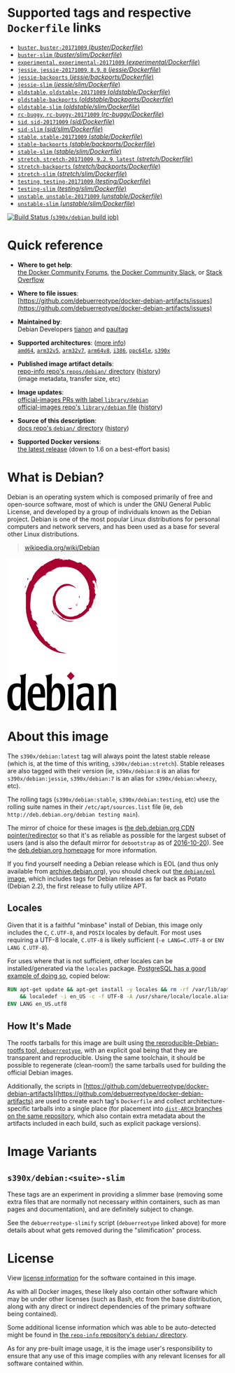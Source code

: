 <!--

********************************************************************************

WARNING:

    DO NOT EDIT "debian/README.md"

    IT IS AUTO-GENERATED

    (from the other files in "debian/" combined with a set of templates)

********************************************************************************

-->

# Supported tags and respective `Dockerfile` links

-	[`buster`, `buster-20171009` (*buster/Dockerfile*)](https://github.com/debuerreotype/docker-debian-artifacts/blob/517507bd5c71cff0c609942acd82bbb3f9de687f/buster/Dockerfile)
-	[`buster-slim` (*buster/slim/Dockerfile*)](https://github.com/debuerreotype/docker-debian-artifacts/blob/517507bd5c71cff0c609942acd82bbb3f9de687f/buster/slim/Dockerfile)
-	[`experimental`, `experimental-20171009` (*experimental/Dockerfile*)](https://github.com/debuerreotype/docker-debian-artifacts/blob/517507bd5c71cff0c609942acd82bbb3f9de687f/experimental/Dockerfile)
-	[`jessie`, `jessie-20171009`, `8.9`, `8` (*jessie/Dockerfile*)](https://github.com/debuerreotype/docker-debian-artifacts/blob/517507bd5c71cff0c609942acd82bbb3f9de687f/jessie/Dockerfile)
-	[`jessie-backports` (*jessie/backports/Dockerfile*)](https://github.com/debuerreotype/docker-debian-artifacts/blob/517507bd5c71cff0c609942acd82bbb3f9de687f/jessie/backports/Dockerfile)
-	[`jessie-slim` (*jessie/slim/Dockerfile*)](https://github.com/debuerreotype/docker-debian-artifacts/blob/517507bd5c71cff0c609942acd82bbb3f9de687f/jessie/slim/Dockerfile)
-	[`oldstable`, `oldstable-20171009` (*oldstable/Dockerfile*)](https://github.com/debuerreotype/docker-debian-artifacts/blob/517507bd5c71cff0c609942acd82bbb3f9de687f/oldstable/Dockerfile)
-	[`oldstable-backports` (*oldstable/backports/Dockerfile*)](https://github.com/debuerreotype/docker-debian-artifacts/blob/517507bd5c71cff0c609942acd82bbb3f9de687f/oldstable/backports/Dockerfile)
-	[`oldstable-slim` (*oldstable/slim/Dockerfile*)](https://github.com/debuerreotype/docker-debian-artifacts/blob/517507bd5c71cff0c609942acd82bbb3f9de687f/oldstable/slim/Dockerfile)
-	[`rc-buggy`, `rc-buggy-20171009` (*rc-buggy/Dockerfile*)](https://github.com/debuerreotype/docker-debian-artifacts/blob/517507bd5c71cff0c609942acd82bbb3f9de687f/rc-buggy/Dockerfile)
-	[`sid`, `sid-20171009` (*sid/Dockerfile*)](https://github.com/debuerreotype/docker-debian-artifacts/blob/517507bd5c71cff0c609942acd82bbb3f9de687f/sid/Dockerfile)
-	[`sid-slim` (*sid/slim/Dockerfile*)](https://github.com/debuerreotype/docker-debian-artifacts/blob/517507bd5c71cff0c609942acd82bbb3f9de687f/sid/slim/Dockerfile)
-	[`stable`, `stable-20171009` (*stable/Dockerfile*)](https://github.com/debuerreotype/docker-debian-artifacts/blob/517507bd5c71cff0c609942acd82bbb3f9de687f/stable/Dockerfile)
-	[`stable-backports` (*stable/backports/Dockerfile*)](https://github.com/debuerreotype/docker-debian-artifacts/blob/517507bd5c71cff0c609942acd82bbb3f9de687f/stable/backports/Dockerfile)
-	[`stable-slim` (*stable/slim/Dockerfile*)](https://github.com/debuerreotype/docker-debian-artifacts/blob/517507bd5c71cff0c609942acd82bbb3f9de687f/stable/slim/Dockerfile)
-	[`stretch`, `stretch-20171009`, `9.2`, `9`, `latest` (*stretch/Dockerfile*)](https://github.com/debuerreotype/docker-debian-artifacts/blob/517507bd5c71cff0c609942acd82bbb3f9de687f/stretch/Dockerfile)
-	[`stretch-backports` (*stretch/backports/Dockerfile*)](https://github.com/debuerreotype/docker-debian-artifacts/blob/517507bd5c71cff0c609942acd82bbb3f9de687f/stretch/backports/Dockerfile)
-	[`stretch-slim` (*stretch/slim/Dockerfile*)](https://github.com/debuerreotype/docker-debian-artifacts/blob/517507bd5c71cff0c609942acd82bbb3f9de687f/stretch/slim/Dockerfile)
-	[`testing`, `testing-20171009` (*testing/Dockerfile*)](https://github.com/debuerreotype/docker-debian-artifacts/blob/517507bd5c71cff0c609942acd82bbb3f9de687f/testing/Dockerfile)
-	[`testing-slim` (*testing/slim/Dockerfile*)](https://github.com/debuerreotype/docker-debian-artifacts/blob/517507bd5c71cff0c609942acd82bbb3f9de687f/testing/slim/Dockerfile)
-	[`unstable`, `unstable-20171009` (*unstable/Dockerfile*)](https://github.com/debuerreotype/docker-debian-artifacts/blob/517507bd5c71cff0c609942acd82bbb3f9de687f/unstable/Dockerfile)
-	[`unstable-slim` (*unstable/slim/Dockerfile*)](https://github.com/debuerreotype/docker-debian-artifacts/blob/517507bd5c71cff0c609942acd82bbb3f9de687f/unstable/slim/Dockerfile)

[![Build Status](https://doi-janky.infosiftr.net/job/multiarch/job/s390x/job/debian/badge/icon) (`s390x/debian` build job)](https://doi-janky.infosiftr.net/job/multiarch/job/s390x/job/debian/)

# Quick reference

-	**Where to get help**:  
	[the Docker Community Forums](https://forums.docker.com/), [the Docker Community Slack](https://blog.docker.com/2016/11/introducing-docker-community-directory-docker-community-slack/), or [Stack Overflow](https://stackoverflow.com/search?tab=newest&q=docker)

-	**Where to file issues**:  
	[https://github.com/debuerreotype/docker-debian-artifacts/issues](https://github.com/debuerreotype/docker-debian-artifacts/issues)

-	**Maintained by**:  
	Debian Developers [tianon](https://qa.debian.org/developer.php?login=tianon) and [paultag](https://qa.debian.org/developer.php?login=paultag)

-	**Supported architectures**: ([more info](https://github.com/docker-library/official-images#architectures-other-than-amd64))  
	[`amd64`](https://hub.docker.com/r/amd64/debian/), [`arm32v5`](https://hub.docker.com/r/arm32v5/debian/), [`arm32v7`](https://hub.docker.com/r/arm32v7/debian/), [`arm64v8`](https://hub.docker.com/r/arm64v8/debian/), [`i386`](https://hub.docker.com/r/i386/debian/), [`ppc64le`](https://hub.docker.com/r/ppc64le/debian/), [`s390x`](https://hub.docker.com/r/s390x/debian/)

-	**Published image artifact details**:  
	[repo-info repo's `repos/debian/` directory](https://github.com/docker-library/repo-info/blob/master/repos/debian) ([history](https://github.com/docker-library/repo-info/commits/master/repos/debian))  
	(image metadata, transfer size, etc)

-	**Image updates**:  
	[official-images PRs with label `library/debian`](https://github.com/docker-library/official-images/pulls?q=label%3Alibrary%2Fdebian)  
	[official-images repo's `library/debian` file](https://github.com/docker-library/official-images/blob/master/library/debian) ([history](https://github.com/docker-library/official-images/commits/master/library/debian))

-	**Source of this description**:  
	[docs repo's `debian/` directory](https://github.com/docker-library/docs/tree/master/debian) ([history](https://github.com/docker-library/docs/commits/master/debian))

-	**Supported Docker versions**:  
	[the latest release](https://github.com/docker/docker-ce/releases/latest) (down to 1.6 on a best-effort basis)

# What is Debian?

Debian is an operating system which is composed primarily of free and open-source software, most of which is under the GNU General Public License, and developed by a group of individuals known as the Debian project. Debian is one of the most popular Linux distributions for personal computers and network servers, and has been used as a base for several other Linux distributions.

> [wikipedia.org/wiki/Debian](https://en.wikipedia.org/wiki/Debian)

![logo](https://raw.githubusercontent.com/docker-library/docs/b449be7df57e9ed9086bb5821bfb5d6cdc5d67a4/debian/logo.png)

# About this image

The `s390x/debian:latest` tag will always point the latest stable release (which is, at the time of this writing, `s390x/debian:stretch`). Stable releases are also tagged with their version (ie, `s390x/debian:8` is an alias for `s390x/debian:jessie`, `s390x/debian:7` is an alias for `s390x/debian:wheezy`, etc).

The rolling tags (`s390x/debian:stable`, `s390x/debian:testing`, etc) use the rolling suite names in their `/etc/apt/sources.list` file (ie, `deb http://deb.debian.org/debian testing main`).

The mirror of choice for these images is [the deb.debian.org CDN pointer/redirector](https://deb.debian.org) so that it's as reliable as possible for the largest subset of users (and is also the default mirror for `debootstrap` as of [2016-10-20](https://anonscm.debian.org/cgit/d-i/debootstrap.git/commit/?id=9e8bc60ad1ccf3a25ce7890526b70059f3e770de)). See the [deb.debian.org homepage](https://deb.debian.org) for more information.

If you find yourself needing a Debian release which is EOL (and thus only available from [archive.debian.org](http://archive.debian.org)), you should check out [the `debian/eol` image](https://hub.docker.com/r/debian/eol/), which includes tags for Debian releases as far back as Potato (Debian 2.2), the first release to fully utilize APT.

## Locales

Given that it is a faithful "minbase" install of Debian, this image only includes the `C`, `C.UTF-8`, and `POSIX` locales by default. For most uses requiring a UTF-8 locale, `C.UTF-8` is likely sufficient (`-e LANG=C.UTF-8` or `ENV LANG C.UTF-8`).

For uses where that is not sufficient, other locales can be installed/generated via the `locales` package. [PostgreSQL has a good example of doing so](https://github.com/docker-library/postgres/blob/69bc540ecfffecce72d49fa7e4a46680350037f9/9.6/Dockerfile#L21-L24), copied below:

```dockerfile
RUN apt-get update && apt-get install -y locales && rm -rf /var/lib/apt/lists/* \
	&& localedef -i en_US -c -f UTF-8 -A /usr/share/locale/locale.alias en_US.UTF-8
ENV LANG en_US.utf8
```

## How It's Made

The rootfs tarballs for this image are built using [the reproducible-Debian-rootfs tool, `debuerreotype`](https://github.com/debuerreotype/debuerreotype), with an explicit goal being that they are transparent and reproducible. Using the same toolchain, it should be possible to regenerate (clean-room!) the same tarballs used for building the official Debian images.

Additionally, the scripts in [https://github.com/debuerreotype/docker-debian-artifacts](https://github.com/debuerreotype/docker-debian-artifacts) are used to create each tag's `Dockerfile` and collect architecture-specific tarballs into a single place (for placement into [`dist-ARCH` branches on the same repository](https://github.com/debuerreotype/docker-debian-artifacts/branches), which also contain extra metadata about the artifacts included in each build, such as explicit package versions).

# Image Variants

## `s390x/debian:<suite>-slim`

These tags are an experiment in providing a slimmer base (removing some extra files that are normally not necessary within containers, such as man pages and documentation), and are definitely subject to change.

See the `debuerreotype-slimify` script (`debuerreotype` linked above) for more details about what gets removed during the "slimification" process.

# License

View [license information](https://www.debian.org/social_contract#guidelines) for the software contained in this image.

As with all Docker images, these likely also contain other software which may be under other licenses (such as Bash, etc from the base distribution, along with any direct or indirect dependencies of the primary software being contained).

Some additional license information which was able to be auto-detected might be found in [the `repo-info` repository's `debian/` directory](https://github.com/docker-library/repo-info/tree/master/repos/debian).

As for any pre-built image usage, it is the image user's responsibility to ensure that any use of this image complies with any relevant licenses for all software contained within.
